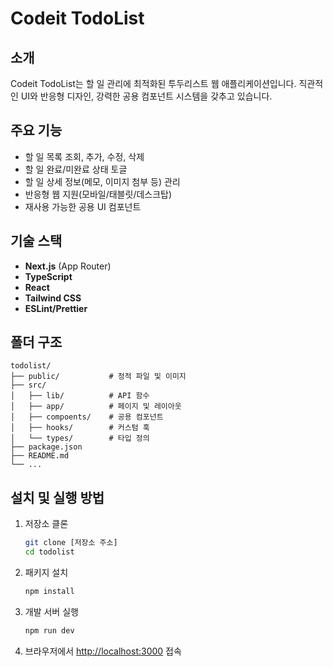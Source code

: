 # Codeit TodoList

## 소개

Codeit TodoList는 할 일 관리에 최적화된 투두리스트 웹 애플리케이션입니다. 직관적인 UI와 반응형 디자인, 강력한 공용 컴포넌트 시스템을 갖추고 있습니다.

## 주요 기능

-   할 일 목록 조회, 추가, 수정, 삭제
-   할 일 완료/미완료 상태 토글
-   할 일 상세 정보(메모, 이미지 첨부 등) 관리
-   반응형 웹 지원(모바일/태블릿/데스크탑)
-   재사용 가능한 공용 UI 컴포넌트

## 기술 스택

-   **Next.js** (App Router)
-   **TypeScript**
-   **React**
-   **Tailwind CSS**
-   **ESLint/Prettier**

## 폴더 구조

```
todolist/
├── public/           # 정적 파일 및 이미지
├── src/
│   ├── lib/          # API 함수
│   ├── app/          # 페이지 및 레이아웃
│   ├── compoents/    # 공용 컴포넌트
│   ├── hooks/        # 커스텀 훅
│   └── types/        # 타입 정의
├── package.json
├── README.md
└── ...
```

## 설치 및 실행 방법

1. 저장소 클론
    ```bash
    git clone [저장소 주소]
    cd todolist
    ```
2. 패키지 설치
    ```bash
    npm install
    ```
3. 개발 서버 실행
    ```bash
    npm run dev
    ```
4. 브라우저에서 [http://localhost:3000](http://localhost:3000) 접속
